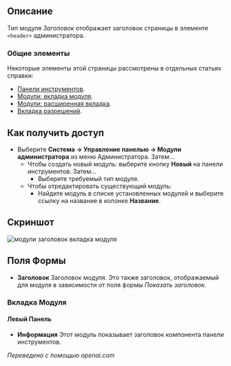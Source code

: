 <!-- Filename: Help4.x:Admin_Modules:_Title / Display title: Модули: Заголовок  -->

## Описание

Тип модуля *Заголовок* отображает заголовок страницы в элементе `<header>` администратора.

### Общие элементы

Некоторые элементы этой страницы рассмотрены в отдельных статьях справки:

* [Панели инструментов](jdocmanual?article=help/common-elements/toolbars).
* [Модули: вкладка модуля](jdocmanual?article=help/modules/modules-module-tab).
* [Модули: расширенная вкладка](jdocmanual?article=help/modules/modules-advanced-tab).
* [Вкладка разрешений](jdocmanual?article=help/common-elements/edit-permissions).

## Как получить доступ

- Выберите **Система → Управление панелью → Модули администратора** из
  меню Администратора. Затем...
  - Чтобы создать новый модуль: выберите кнопку **Новый** на панели инструментов. Затем...
    - Выберите требуемый тип модуля.
  - Чтобы отредактировать существующий модуль:
    - Найдите модуль в списке установленных модулей и выберите
      ссылку на название в колонке **Название**.

## Скриншот

![модули заголовок вкладка модуля](../../../ru/images/modules-admin/modules-title-module-tab.png)

## Поля Формы

- **Заголовок** Заголовок модуля. Это также заголовок, отображаемый для модуля в зависимости от поля формы *Показать заголовок*.

### Вкладка Модуля

#### Левый Панель

- **Информация** Этот модуль показывает заголовок компонента панели инструментов.

*Переведено с помощью openai.com*

